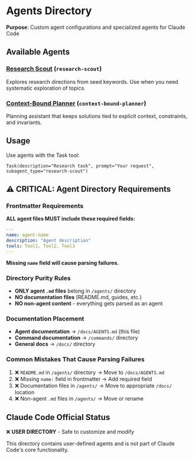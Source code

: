 # Agents Directory

**Purpose**: Custom agent configurations and specialized agents for Claude Code

## Available Agents

### [Research Scout](../../agents/research-scout.md) (`research-scout`)
Explores research directions from seed keywords. Use when you need systematic exploration of topics.

### [Context-Bound Planner](../../agents/context-bound-planner.md) (`context-bound-planner`)
Planning assistant that keeps solutions tied to explicit context, constraints, and invariants.

<!-- Pruned to only list agents present in /agents/ -->

## Usage
Use agents with the Task tool:
```
Task(description="Research task", prompt="Your request", subagent_type="research-scout")
```

## ⚠️ CRITICAL: Agent Directory Requirements

### Frontmatter Requirements
**ALL agent files MUST include these required fields:**
```yaml
---
name: agent-name
description: "Agent description"
tools: Tool1, Tool2, Tool3
---
```

**Missing `name` field will cause parsing failures.**

### Directory Purity Rules
- **ONLY agent `.md` files** belong in `/agents/` directory
- **NO documentation files** (README.md, guides, etc.)
- **NO non-agent content** - everything gets parsed as an agent

### Documentation Placement
- **Agent documentation** → `/docs/AGENTS.md` (this file)
- **Command documentation** → `/commands/` directory  
- **General docs** → `/docs/` directory

### Common Mistakes That Cause Parsing Failures
1. ❌ `README.md` in `/agents/` directory → Move to `/docs/AGENTS.md`
2. ❌ Missing `name:` field in frontmatter → Add required field
3. ❌ Documentation files in `/agents/` → Move to appropriate `/docs/` location
4. ❌ Non-agent `.md` files in `/agents/` → Move or rename

## Claude Code Official Status
❌ **USER DIRECTORY** - Safe to customize and modify

This directory contains user-defined agents and is not part of Claude Code's core functionality.
